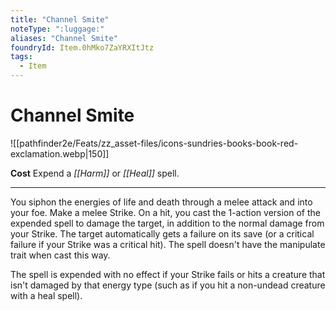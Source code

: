 ```yaml
---
title: "Channel Smite"
noteType: ":luggage:"
aliases: "Channel Smite"
foundryId: Item.0hMko7ZaYRXItJtz
tags:
  - Item
---
```


# Channel Smite
![[pathfinder2e/Feats/zz_asset-files/icons-sundries-books-book-red-exclamation.webp|150]]

**Cost** Expend a _[[Harm]]_ or _[[Heal]]_ spell.

* * *

You siphon the energies of life and death through a melee attack and into your foe. Make a melee Strike. On a hit, you cast the 1-action version of the expended spell to damage the target, in addition to the normal damage from your Strike. The target automatically gets a failure on its save (or a critical failure if your Strike was a critical hit). The spell doesn't have the manipulate trait when cast this way.

The spell is expended with no effect if your Strike fails or hits a creature that isn't damaged by that energy type (such as if you hit a non-undead creature with a heal spell).
